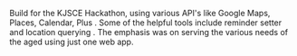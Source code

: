 Build for the KJSCE Hackathon, using various API's like Google Maps, Places, Calendar, Plus .
Some of the helpful tools include reminder setter and location querying . The emphasis was on serving the various needs of the aged using just one web app.
